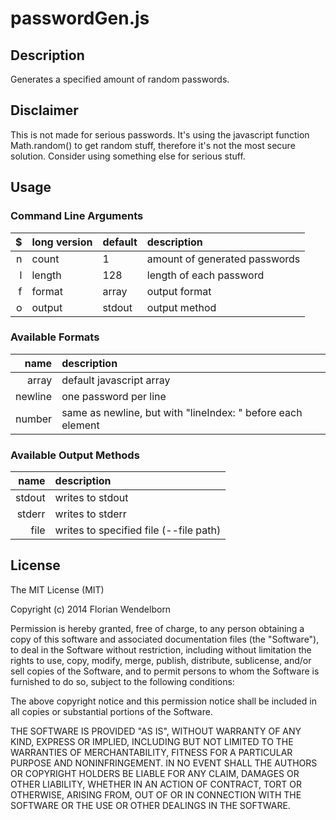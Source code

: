 # passwordGen.js

## Description
Generates a specified amount of random passwords.

## Disclaimer
This is not made for serious passwords. It's using the javascript function Math.random() to get random stuff, therefore it's not the most secure solution. Consider using something else for serious stuff.

## Usage
### Command Line Arguments
| $ | long version | default | description                   |
|--:|:-------------|:--------|:------------------------------|
| n | count        | 1       | amount of generated passwords |
| l | length       | 128     | length of each password       |
| f | format       | array   | output format                 |
| o | output       | stdout  | output method                 |

### Available Formats
|    name | description                                                 |
|--------:|:------------------------------------------------------------|
|   array | default javascript array                                    |
| newline | one password per line                                       |
|  number | same as newline, but with "lineIndex: " before each element |

### Available Output Methods
|   name | description                            |
|-------:|:---------------------------------------|
| stdout | writes to stdout                       |
| stderr | writes to stderr                       |
|   file | writes to specified file (--file path) |

## License

The MIT License (MIT)

Copyright (c) 2014 Florian Wendelborn

Permission is hereby granted, free of charge, to any person obtaining a copy of this software and associated documentation files (the "Software"), to deal in the Software without restriction, including without limitation the rights to use, copy, modify, merge, publish, distribute, sublicense, and/or sell copies of the Software, and to permit persons to whom the Software is furnished to do so, subject to the following conditions:

The above copyright notice and this permission notice shall be included in all copies or substantial portions of the Software.

THE SOFTWARE IS PROVIDED "AS IS", WITHOUT WARRANTY OF ANY KIND, EXPRESS OR IMPLIED, INCLUDING BUT NOT LIMITED TO THE WARRANTIES OF MERCHANTABILITY, FITNESS FOR A PARTICULAR PURPOSE AND NONINFRINGEMENT. IN NO EVENT SHALL THE AUTHORS OR COPYRIGHT HOLDERS BE LIABLE FOR ANY CLAIM, DAMAGES OR OTHER LIABILITY, WHETHER IN AN ACTION OF CONTRACT, TORT OR OTHERWISE, ARISING FROM, OUT OF OR IN CONNECTION WITH THE SOFTWARE OR THE USE OR OTHER DEALINGS IN THE SOFTWARE.
